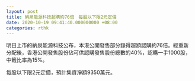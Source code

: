 ```yaml
---
layout: post
title: 納泉能源科技超購約76倍　每股以下限2元定價
date: 2020-10-19 09:41:40.000000000 +08:00
categories: rthk
---
```


明日上市的納泉能源科技公布，本港公開發售部分錄得超額認購約76倍。經重新分配後，香港公開發售股份佔可供認購發售股份總數的40%，認購一手1000股，中籤比率為15%。

每股以下限2元定價，預計集資淨額9350萬元。
